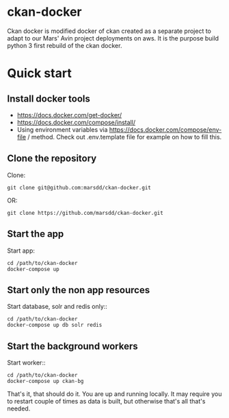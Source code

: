 # ckan-docker

Ckan docker is modified docker of ckan created as a separate project to 
adapt to our Mars' Avin project deployments on aws.  It is the purpose build 
python 3 first rebuild of the ckan docker.

# Quick start

## Install docker tools 

* https://docs.docker.com/get-docker/
* https://docs.docker.com/compose/install/
* Using environment variables via https://docs.docker.com/compose/env-file
/ method.  Check out .env.template file for example on how to fill this.

##  Clone the repository

Clone: 
    
    git clone git@github.com:marsdd/ckan-docker.git
    
OR: 

    git clone https://github.com/marsdd/ckan-docker.git
    

    
## Start the app

Start app:

    cd /path/to/ckan-docker
    docker-compose up
    
    
## Start only the non app resources

Start database, solr and redis only::

    cd /path/to/ckan-docker
    docker-compose up db solr redis
    
## Start the background workers

Start worker::

    cd /path/to/ckan-docker
    docker-compose up ckan-bg
    
That's it, that should do it.  You are up and running locally.  It may
require you to restart couple of times as data is built, but otherwise that's 
all that's needed.

